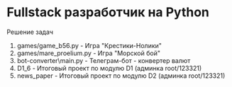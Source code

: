 # Fullstack разработчик на Python

Решение задач

1. games/game_b56.py - Игра "Крестики-Нолики"
2. games/mare_proelium.py - Игра "Морской бой"
3. bot-converter\main.py - Телеграм-бот - конвертер валют
4. D1_6 - Итоговый проект по модулю D1 (админка root/123321)
5. news_paper - Итоговый проект по модулю D2 (админка root/123321)
